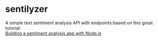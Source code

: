 # sentilyzer

A simple text sentiment analysis API with endpoints based on this great tutorial:  
[Building a sentiment analysis app with Node.js](https://blog.logrocket.com/sentiment-analysis-node-js/)
